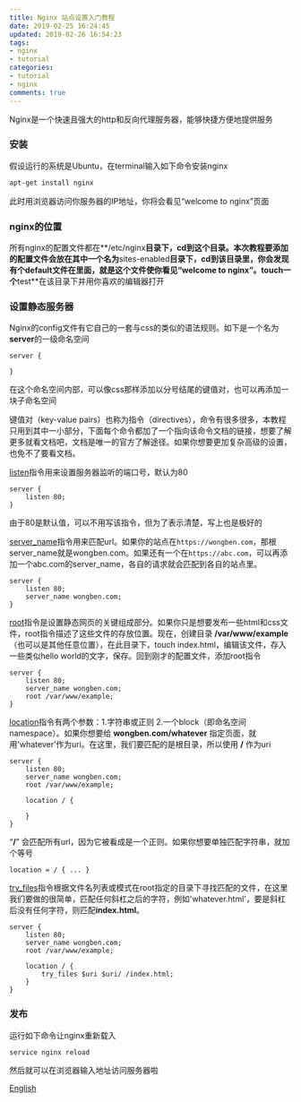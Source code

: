 ```yaml
---
title: Nginx 站点设置入门教程
date: 2019-02-25 16:24:45
updated: 2019-02-26 16:54:23
tags:
- nginx
- tutorial
categories:
- tutorial
- nginx
comments: true
---
```



Nginx是一个快速且强大的http和反向代理服务器，能够快捷方便地提供服务

### 安装

假设运行的系统是Ubuntu，在terminal输入如下命令安装nginx

```bash
apt-get install nginx
```

此时用浏览器访问你服务器的IP地址，你将会看见“welcome to nginx”页面

### nginx的位置

所有nginx的配置文件都在**/etc/nginx**目录下，cd到这个目录。本次教程要添加的配置文件会放在其中一个名为**sites-enabled**目录下，cd到该目录里，你会发现有个default文件在里面，就是这个文件使你看见“welcome to nginx”。touch一个**test**在该目录下并用你喜欢的编辑器打开

### 设置静态服务器

Nginx的config文件有它自己的一套与css的类似的语法规则。如下是一个名为**server**的一级命名空间

```
server {

}
```

在这个命名空间内部，可以像css那样添加以分号结尾的键值对，也可以再添加一块子命名空间

键值对（key-value pairs）也称为指令（directives），命令有很多很多，本教程只用到其中一小部分，下面每个命令都加了一个指向该命令文档的链接，想要了解更多就看文档吧，文档是唯一的官方了解途径。如果你想要更加复杂高级的设置，也免不了要看文档。

[listen](https://wiki.nginx.org/HttpCoreModule#listen)指令用来设置服务器监听的端口号，默认为80

```
server {
    listen 80;
}
```

由于80是默认值，可以不用写该指令，但为了表示清楚，写上也是极好的

[server_name](https://wiki.nginx.org/HttpCoreModule#server_name)指令用来匹配url。如果你的站点在`https://wongben.com`，那根server_name就是wongben.com。如果还有一个在`https://abc.com`，可以再添加一个abc.com的server_name，各自的请求就会匹配到各自的站点里。

```
server {
    listen 80;
    server_name wongben.com;
}
```

[root](https://wiki.nginx.org/HttpCoreModule#root)指令是设置静态网页的关键组成部分。如果你只是想要发布一些html和css文件，root指令描述了这些文件的存放位置。现在，创建目录 **/var/www/example**（也可以是其他任意位置），在此目录下，touch index.html，编辑该文件，存入一些类似hello world的文字，保存。回到刚才的配置文件，添加root指令

```
server {
    listen 80;
    server_name wongben.com;
    root /var/www/example;
}
```

[location](https://wiki.nginx.org/HttpCoreModule#location)指令有两个参数：1.字符串或正则 2.一个block（即命名空间namespace）。如果你想要给 **wongben.com/whatever** 指定页面，就用'whatever'作为uri。在这里，我们要匹配的是根目录，所以使用 **/** 作为uri

```
server {
    listen 80;
    server_name wongben.com;
    root /var/www/example;

    location / {

    }
}
```

“**/**” 会匹配所有url，因为它被看成是一个正则。如果你想要单独匹配字符串，就加个等号

```
location = / { ... }
```

[try_files](https://wiki.nginx.org/HttpCoreModule#try_files)指令根据文件名列表或模式在root指定的目录下寻找匹配的文件，在这里我们要做的很简单，匹配任何斜杠之后的字符，例如'whatever.html'，要是斜杠后没有任何字符，则匹配**index.html**。

```
server {
    listen 80;
    server_name wongben.com;
    root /var/www/example;

    location / {
        try_files $uri $uri/ /index.html;
    }
}
```

### 发布

运行如下命令让nginx重新载入

```bash
service nginx reload
```

然后就可以在浏览器输入地址访问服务器啦

[English](https://carrot.is/coding/nginx_introduction)
